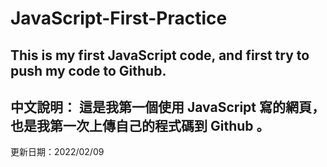 # JavaScript-First-Practice
This is my first JavaScript code, and first try to push my code to Github.
---------------------------------------------------------------------------
中文說明：
  這是我第一個使用 JavaScript 寫的網頁，也是我第一次上傳自己的程式碼到 Github 。
---------------------------------------------------------------------------
更新日期：2022/02/09
